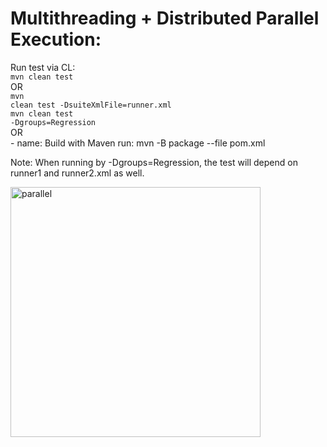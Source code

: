 # Multithreading + Distributed Parallel Execution:

Run test via CL:<br>
<code>mvn clean test</code><br>
OR<br>
<code>mvn clean test -DsuiteXmlFile=runner.xml</code><br>
<code>mvn clean test -Dgroups=Regression</code><br>
OR<br>
    - name: Build with Maven
       run: mvn -B package --file pom.xml
       
Note: When running by -Dgroups=Regression, the test will depend on runner1 and runner2.xml as well.

<img src="https://user-images.githubusercontent.com/60035342/187041236-8402a254-eaf9-4bc0-b9ff-d7271f51dda9.png" alt="parallel" width="400" height="400">
